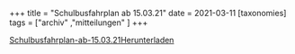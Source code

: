 +++
title = "Schulbusfahrplan ab 15.03.21"
date = 2021-03-11
[taxonomies]
tags = ["archiv" ,"mitteilungen" ]
+++

[Schulbusfahrplan-ab-15.03.21](https://volksschule-partenkirchen.de/wp-content/uploads/Schulbusfahrplan-ab-15.03.21.pdf)[Herunterladen](https://volksschule-partenkirchen.de/wp-content/uploads/Schulbusfahrplan-ab-15.03.21.pdf)
